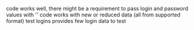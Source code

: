 code works well, there might be a requirement to pass login and password values with ''
code works with new or reduced data (all from supported format)
test logins provides few login data to test